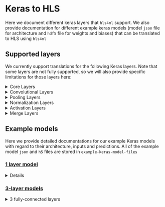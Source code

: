 # Keras to HLS

Here we document different keras layers that `hls4ml` support. We also provide documentation for different example keras models (model `json` file for architecture and `hdf5` file for weights and biases) that can be translated to HLS using `hls4ml` 

## Supported layers

We currently support translations for the following Keras layers. Note that some layers are not fully supported, so we will also provide specific limitations for those layers here:

<details>
<summary>Core Layers</summary>
<p>
  
- `InputLayer`
- `Dropout`
- `Flatten`
- `Dense`
- `BinaryDense`
- `TernaryDense`
</p>
</details>

<details>
<summary>Convolutional Layers</summary>
<p>

- `Conv1D`
- `Conv2D`
</p>
</details>

<details>
<summary>Pooling Layers</summary>
<p>

- `MaxPooling1D`
- `MaxPooling2D`
- `AveragePooling1D`
- `AveragePooling2D`
</p>
</details>

<details>
<summary>Normalization Layers</summary>

- `BatchNormalization`
</p>
</details>

<details>
<summary>Activation Layers</summary>
</p>

- `Activation`
- `LeakyReLU`
- `ThresholdedReLU`
- `ELU`
- `PReLU`
</p>
</details>

<details>
<summary>Merge Layers</summary>
</p>

- `Add`
- `Subtract`
- `Multiply`
- `Average`
- `Maximum`
- `Minimum`
- `Concatenate`
</p>
</details>

## Example models

Here we provide detailed documentations for our example Keras models with regard to their architecture, inputs and predictions. All of the example model `json` and `h5` files are stored in `example-keras-model-files`
### [1 layer model](./example-keras-model-files/1-layer-model/)

<details>
  </p>
  
  #### Architecture (total params = 385):
  
  ![alt text](./example-keras-model-files/1-layer-model/img-1layer.png)
  
  #### Example inputs and expected predictions:
  
  
  </p>
</details>

### [3-layer models](./example-keras-model-files/3-layer-models/)

<details>
  <summary>3 fully-connected layers</summary>
  </p>
  
  [Link to directory](./example-keras-model-files/3-layer-models/3-layer)
  
  #### Architecture (total params = 4,389):
  ![alt text](./example-keras-model-files/3-layer-models/3-layer/img-3layer.png)
  
  #### Example inputs and expected predictions:
  
  </p>
</details>
